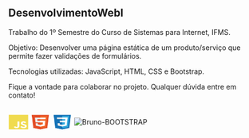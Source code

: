 ## DesenvolvimentoWebI
Trabalho do 1º Semestre do Curso de Sistemas para Internet, IFMS.

Objetivo: Desenvolver uma página estática de um produto/serviço que permite fazer validações de formulários.

Tecnologias utilizadas: JavaScript, HTML, CSS e Bootstrap.

Fique a vontade para colaborar no projeto. Qualquer dúvida entre em contato!

<div style="display: inline_block"><br>
  <img align="center" alt="Bruno-JS" height="30" width="40" src="https://raw.githubusercontent.com/devicons/devicon/master/icons/javascript/javascript-plain.svg">  
  <img align="center" alt="Bruno-HTML" height="30" width="40" src="https://raw.githubusercontent.com/devicons/devicon/master/icons/html5/html5-original.svg">
  <img align="center" alt="Bruno-CSS" height="30" width="40" src="https://raw.githubusercontent.com/devicons/devicon/master/icons/css3/css3-original.svg"> 
  <img align="center" alt="Bruno-BOOTSTRAP" height="30" width="40" src="https://cdn.jsdelivr.net/gh/devicons/devicon/icons/bootstrap/bootstrap-plain-wordmark.svg">  
</div>
